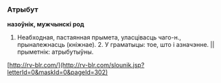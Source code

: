 ### Атрыбут
**назоўнік, мужчынскі род**

1. Неабходная, пастаянная прымета, уласцівасць чаго-н., прыналежнасць (кніжнае). 2. У граматыцы: тое, што і азначэнне. || прыметнік: атрыбутыўны.

<a rel="author">[http://rv-blr.com/](http://rv-blr.com/slounik.jsp?letterId=0&maskId=0&pageId=302)</a>
